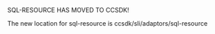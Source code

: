 SQL-RESOURCE HAS MOVED TO CCSDK!

The new location for sql-resource is ccsdk/sli/adaptors/sql-resource
